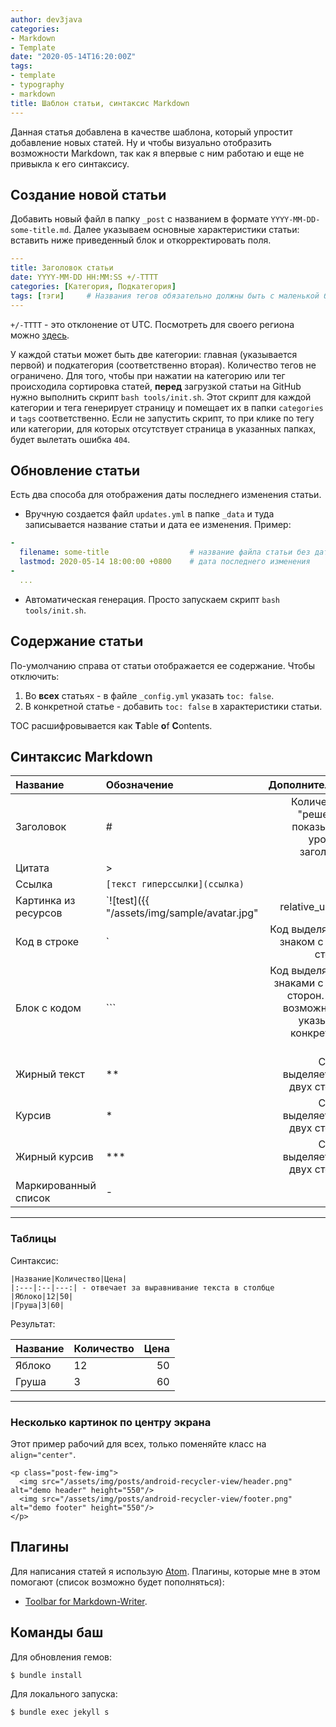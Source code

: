 ```yaml
---
author: dev3java
categories:
- Markdown
- Template
date: "2020-05-14T16:20:00Z"
tags:
- template
- typography
- markdown
title: Шаблон статьи, синтаксис Markdown
---
```


Данная статья добавлена в качестве шаблона, который упростит добавление
новых статей. Ну и чтобы визуально отобразить возможности Markdown, так как
я впервые с ним работаю и еще не привыкла к его синтаксису.


## Создание новой статьи

Добавить новый файл в папку `_post` с названием в формате `YYYY-MM-DD-some-title.md`.
Далее указываем основные характеристики статьи: вставить ниже приведенный блок и
откорректировать поля.

```yaml
---
title: Заголовок статьи
date: YYYY-MM-DD HH:MM:SS +/-TTTT
categories: [Категория, Подкатегория]
tags: [тэги]     # Названия тегов обязательно должны быть с маленькой буквы
---
```

`+/-TTTT` - это отклонение от UTC. Посмотреть для своего региона можно
[здесь][dateandtime].

У каждой статьи может быть две категории: главная (указывается первой) и подкатегория
(соответственно вторая). Количество тегов не ограничено. Для того, чтобы при нажатии
на категорию или тег происходила сортировка статей, **перед** загрузкой статьи на
GitHub нужно выполнить скрипт `bash tools/init.sh`. Этот скрипт для каждой
категории и тега генерирует страницу и помещает их в папки `categories` и `tags`
соответственно. Если не запустить скрипт, то при клике по тегу или категории, для которых
отсутствует страница в указанных папках, будет вылетать ошибка `404`.


## Обновление статьи

Есть два способа для отображения даты последнего изменения статьи.

- Вручную создается файл `updates.yml` в папке `_data` и туда записывается
название статьи и дата ее изменения. Пример:

```yaml
-
  filename: some-title                  # название файла статьи без даты и разрешения
  lastmod: 2020-05-14 18:00:00 +0800    # дата последнего изменения
-
  ...
```

- Автоматическая генерация. Просто запускаем скрипт `bash tools/init.sh`.


## Содержание статьи

По-умолчанию справа от статьи отображается ее содержание. Чтобы отключить:
1. Во **всех** статьях - в файле `_config.yml` указать `toc: false`.
2. В конкретной статье - добавить `toc: false` в характеристики статьи.

TOC расшифровывается как **T**able **o**f **C**ontents.


## Синтаксис Markdown

|Название|Обозначение|Дополнительно|
|:---|:--|---:|
|Заголовок|#|Количество "решеток" показывает уровень заголовка|
|Цитата|>||
|Ссылка|`[текст гиперссылки](ссылка)`||
|Картинка из ресурсов|`![test]({{ "/assets/img/sample/avatar.jpg" | relative_url }})`||
|Код в строке|`|Код выделяется знаком с двух сторон|
|Блок с кодом|```|Код выделяется знаками с двух сторон. Есть возможность указывать конкретный язык|
|Жирный текст|**|Слово выделяется с двух сторон|
|Курсив|*|Слово выделяется с двух сторон|
|Жирный курсив|***|Слово выделяется с двух сторон|
|Маркированный список|-||

***

### Таблицы

Синтаксис:
```
|Название|Количество|Цена|
|:---|:--|---:| - отвечает за выравнивание текста в столбце
|Яблоко|12|50|
|Груша|3|60|
```

Результат:

|Название|Количество|Цена|
|:---|:--|---:|  
|Яблоко|12|50|
|Груша|3|60|

***

### Несколько картинок по центру экрана

Этот пример рабочий для всех, только  поменяйте класс на `align="center"`.

```
<p class="post-few-img">
  <img src="/assets/img/posts/android-recycler-view/header.png" alt="demo header" height="550"/>
  <img src="/assets/img/posts/android-recycler-view/footer.png" alt="demo footer" height="550"/>
</p>
```

## Плагины

Для написания статей я использую [Atom][atom]. Плагины, которые мне
в этом помогают (список возможно будет пополняться):
- [Toolbar for Markdown-Writer][plugin-tool-bar-markdown-writer].


## Команды баш

Для обновления гемов:

```
$ bundle install
```

Для локального запуска:

```
$ bundle exec jekyll s
```


<!-- Ссылки на сторонние ресурсы -->
[dateandtime]: https://dateandtime.info/ru/country.php?code=RU "dateandtime.info"
[atom]: https://atom.io/ "atom.io"
[plugin-tool-bar-markdown-writer]: https://atom.io/packages/tool-bar-markdown-writer "atom.io"
